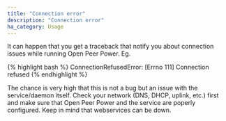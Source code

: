 ```yaml
---
title: "Connection error"
description: "Connection error"
ha_category: Usage
---
```


It can happen that you get a traceback that notify you about connection issues while running Open Peer Power. Eg.

{% highlight bash %}
ConnectionRefusedError: [Errno 111] Connection refused
{% endhighlight %}

The chance is very high that this is not a bug but an issue with the service/daemon itself. Check your network (DNS, DHCP, uplink, etc.) first and make sure that Open Peer Power and the service are poperly configured. Keep in mind that webservices can be down.
